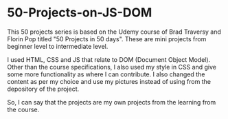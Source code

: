# 50-Projects-on-JS-DOM
This 50 projects series is based on the Udemy course of Brad Traversy and Florin Pop titled "50 Projects in 50 days". These are mini projects from beginner level to intermediate level.

I used HTML, CSS and JS that relate to DOM (Document Object Model). Other than the course specifications, I also used my style in CSS and give some more functionality as where I can contribute. I also changed the content as per my choice and use my pictures instead of using from the depository of the project.

So, I can say that the projects are my own projects from the learning from the course.

